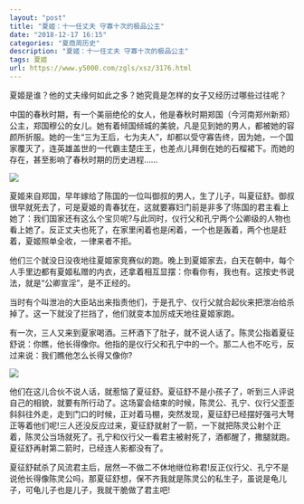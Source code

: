 ```yaml
---
layout: "post"
title: "夏姬：十一任丈夫 守寡十次的极品公主"
date: "2018-12-17 16:15"
categories: "夏商周历史"
description: "夏姬：十一任丈夫 守寡十次的极品公主"
tags: 夏姬
url: https://www.y5000.com/zgls/xsz/3176.html
---
```






夏姬是谁？他的丈夫缘何如此之多？她究竟是怎样的女子又经历过哪些过往呢？

中国的春秋时期，有一个美丽绝伦的女人，他是春秋时期郑国（今河南郑州新郑）公主，郑国穆公的女儿。她有着倾国倾城的美貌，凡是见到她的男人，都被她的容颜所折服。她的一生“三为王后，七为夫人”，却都以受守寡告终，因为她，一个国家覆灭了，连英雄盖世的一代霸主楚庄王，也差点儿拜倒在她的石榴裙下。而她的存在，甚至影响了春秋时期的历史进程……

![](https://img.y5000.com/uploads/allimg/160920/6-16092013342L48.png)

夏姬来自郑国，早年嫁给了陈国的一位叫御叔的男人，生了儿子，叫夏征舒。御叔很早就死去了，可是夏姬的青春犹在，这就要寡妇门前是非多了!陈国的君主看上她了：我们国家还有这么个宝贝呢?与此同时，仪行父和孔宁两个公卿级的人物也看上她了。反正丈夫也死了，在家里闲着也是闲着，一个也是轰着，两个也是赶着，夏姬照单全收，一律来者不拒。

他们三个就没日没夜地往夏姬家竞赛似的跑。晚上到夏姬家去，白天在朝中，每个人手里边都有夏姬私赠的内衣，还拿着相互显摆：你看你有，我也有。这按史书说法，就是“公卿宣淫”，是不正经的。

当时有个叫泄冶的大臣站出来指责他们，于是孔宁、仪行父就合起伙来把泄冶给杀掉了。这一下就没了拦挡了，他们就变本加厉成天地往夏姬家跑。

有一次，三人又来到夏家喝酒。三杯酒下了肚子，就不说人话了。陈灵公指着夏征舒说：你瞧，他长得像你。他指的是仪行父和孔宁中的一个。那二人也不吃亏，反过来说：我们瞧他怎么长得又像你?

![](https://img.y5000.com/uploads/allimg/160920/6-160920133444313.jpg)

他们在这儿合伙不说人话，就惹恼了夏征舒。夏征舒不是小孩子了，听到三人评说自己的相貌，就要有所行动了。这场宴会结束的时候，陈灵公、孔宁、仪行父歪歪斜斜往外走，走到门口的时候，正对着马棚，突然发现，夏征舒已经摆好强弓大弩正等着他们呢!三人还没反应过来，夏征舒就射了一箭，一下就把陈灵公射个正着，陈灵公当场就死了。孔宁和仪行父一看君主被射死了，酒都醒了，撒腿就跑。夏征舒再射第二箭时，已经连人影都没有了。

夏征舒弑杀了风流君主后，居然一不做二不休地继位称君!反正仪行父、孔宁不是说他长得像陈灵公吗，那夏征舒想，保不齐我就是陈灵公的私生子，虽说是龟儿子，可龟儿子也是儿子，我就干脆做了君主吧!
